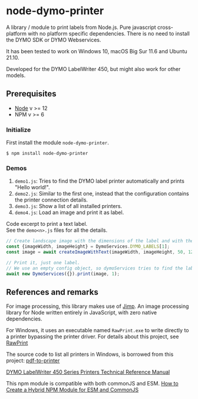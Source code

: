 # node-dymo-printer

A library / module to print labels from Node.js. Pure javascript cross-platform with no platform specific dependencies. There is no need to install
the DYMO SDK or DYMO Webservices.

It has been tested to work on Windows 10, macOS Big Sur 11.6 and Ubuntu 21.10.

Developed for the DYMO LabelWriter 450, but might also work for other models.

## Prerequisites ##

- [Node](https://www.nodejs.org) v >= 12
- NPM v >= 6

### Initialize

First install the module `node-dymo-printer`.

`$ npm install node-dymo-printer`

### Demos

1. `demo1.js`: Tries to find the DYMO label printer automatically and prints "Hello world!".
2. `demo2.js`: Similar to the first one, instead that the configuration contains the printer connection details.
3. `demo3.js`: Show a list of all installed printers.
4. `demo4.js`: Load an image and print it as label.

Code excerpt to print a text label. <br />
See the `demo<n>.js` files for all the details.

```Javascript
// Create landscape image with the dimensions of the label and with the text "Hello World!".
const {imageWidth, imageHeight} = DymoServices.DYMO_LABELS[1];
const image = await createImageWithText(imageWidth, imageHeight, 50, 128, 'Hello World!');

// Print it, just one label.
// We use an empty config object, so dymoServices tries to find the label printer automagically.
await new DymoServices({}).print(image, 1);
```   
   
## References and remarks

For image processing, this library makes use of [Jimp](https://github.com/oliver-moran/jimp). An image processing library for Node written entirely in
JavaScript, with zero native dependencies.

For Windows, it uses an executable named `RawPrint.exe` to write directly to a printer bypassing the printer driver. For details about this project,
see [RawPrint](https://github.com/frogmorecs/RawPrint)

The source code to list all printers in Windows, is borrowed from this project: [pdf-to-printer](https://github.com/artiebits/pdf-to-printer)

[DYMO LabelWriter 450 Series Printers Technical Reference Manual](https://download.dymo.com/dymo/technical-data-sheets/LW%20450%20Series%20Technical%20Reference.pdf)

This npm module is compatible with both commonJS and ESM.
[How to Create a Hybrid NPM Module for ESM and CommonJS](https://www.sensedeep.com/blog/posts/2021/how-to-create-single-source-npm-module.html)

